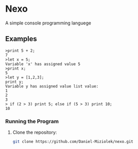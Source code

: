 # Nexo

A simple console programming languege


## Examples

    >print 5 + 2;
    7
    >let x = 5;
    Variable 'x' has assigned value 5
    >print x;
    5
    >let y = [1,2,3];
    print y;
    Variable y has assigned value list value:
    1
    2
    3
    > if (2 > 3) print 5; else if (5 > 3) print 10;
    10

  
   


### Running the Program

1. Clone the repository:

   ```bash
   git clone https://github.com/Daniel-Miziolek/nexo.git

